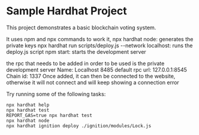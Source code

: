 # Sample Hardhat Project

This project demonstrates a basic blockchain voting system.

It uses npm and npx commands to work it,
npx hardhat node: generates the private keys
npx hardhat run scripts/deploy.js --network localhost: runs the deploy.js script
npm start: starts the development server

the rpc that needs to be added in order to be used is the private development server
Name: Localhost 8485
default rpc url: 127.0.0.1:8545
Chain id: 1337
Once added, it can then be connected to the website, otherwise it will not connect and will keep showing a connection error

Try running some of the following tasks:

```shell
npx hardhat help
npx hardhat test
REPORT_GAS=true npx hardhat test
npx hardhat node
npx hardhat ignition deploy ./ignition/modules/Lock.js
```
